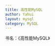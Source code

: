 ```yaml
---
title: 高性能MySQL
author: Yahui
layout: mysql
category: MySQL
---
```



书名：《高性能MySQL》

<pre style="text-align: left;">
	<span class="image featured"><img src="{{ 'assets/images/other/phphttprequestandresponse.jpg' | relative_url }}" alt="" /></span>
</pre>